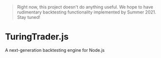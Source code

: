 > Right now, this project doesn't do anything useful. We hope to have rudimentary backtesting functionality implemented by Summer 2021. Stay tuned!

# TuringTrader.js
A next-generation backtesting engine for Node.js 